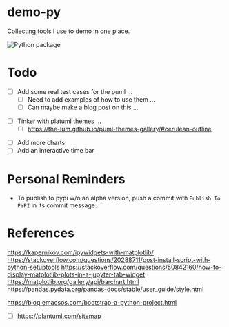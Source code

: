 # demo-py

Collecting tools I use to demo in one place.

![Python package](https://github.com/omars-lab/demo-py/workflows/Python%20package/badge.svg)

# Todo
- [ ] Add some real test cases for the puml ...
    * [ ] Need to add examples of how to use them ...
    - [ ] Can maybe make a blog post on this ...
* [ ] Tinker with platuml themes ...
	* [ ] https://the-lum.github.io/puml-themes-gallery/#cerulean-outline
- [ ] Add more charts
- [ ] Add an interactive time bar

# Personal Reminders
- To publish to pypi w/o an alpha version, push a commit with `Publish To PYPI` in its commit message.

# References
https://kapernikov.com/ipywidgets-with-matplotlib/
https://stackoverflow.com/questions/20288711/post-install-script-with-python-setuptools
https://stackoverflow.com/questions/50842160/how-to-display-matplotlib-plots-in-a-jupyter-tab-widget
https://matplotlib.org/gallery/api/barchart.html
https://pandas.pydata.org/pandas-docs/stable/user_guide/style.html

https://blog.emacsos.com/bootstrap-a-python-project.html
* [ ] https://plantuml.com/sitemap